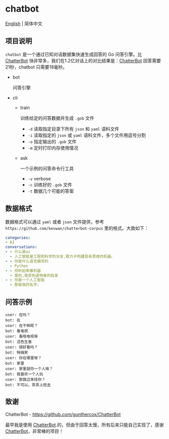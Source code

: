 # chatbot

[English](readme-en.md) | 简体中文

## 项目说明

`chatbot` 是一个通过已知对话数据集快速生成回答的 Go 问答引擎。比 [ChatterBot](https://github.com/gunthercox/ChatterBot) 快非常多，我们在1.2亿对话上的对比结果是：[ChatterBot](https://github.com/gunthercox/ChatterBot) 回答需要21秒，chatbot 只需要18毫秒。

* bot

  问答引擎

* cli
  
  * train
  
    训练给定的问答数据并生成 `.gob` 文件
  
    * `-d` 读取指定目录下所有 `json` 和 `yaml` 语料文件
    * `-i` 读取指定的 `json` 或 `yaml` 语料文件，多个文件用逗号分割
    * `-o` 指定输出的 `.gob` 文件
    * `-m` 定时打印内存使用情况
  
  * ask
  
    一个示例的问答命令行工具
  
    * `-v` verbose
    * `-c` 训练好的 `.gob` 文件
    * `-t` 数据几个可能的答案

## 数据格式

数据格式可以通过 `yaml` 或者 `json` 文件提供，参考 `https://github.com/kevwan/chatterbot-corpus` 里的格式。大致如下：

```yaml
categories:
- AI
conversations:
- - 什么是ai
  - 人工智能是工程和科学的分支,致力于构建具有思维的机器。
- - 你是什么语言编写的
  - Python
- - 你听起来像机器
  - 是的,我受到造物者的启发
- - 你是一个人工智能
  - 那是我的名字。
```

## 问答示例

```text
user: 在吗？
bot: 在
user: 在干嘛呢？
bot: 看电视
user: 看啥电视呀
bot: 活色生香
user: 很好看吗？
bot: 特搞笑
user: 你在哪里呀？
bot: 家里
user: 家里就你一个人嘛？
bot: 我喜欢一个人玩
user: 那我过来找你？
bot: 不可以，乖乖上班去
```

## 致谢

ChatterBot - https://github.com/gunthercox/ChatterBot

最早我是使用 [ChatterBot](https://github.com/gunthercox/ChatterBot).的，但由于回答太慢，所有后来只能自己实现了，感谢 [ChatterBot](https://github.com/gunthercox/ChatterBot)，非常棒的项目！
